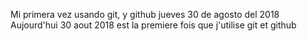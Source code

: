 Mi primera vez usando git, y github jueves 30 de agosto del 2018
Aujourd'hui 30 aout 2018 est la premiere fois que j'utilise git et github
